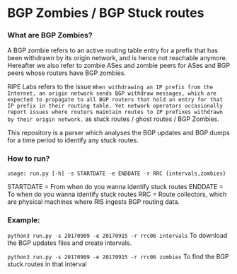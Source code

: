# BGP Zombies / BGP Stuck routes

### What are BGP Zombies?
A BGP zombie refers to an active routing table entry for a prefix that has been withdrawn by its origin network, and is hence not reachable anymore. Hereafter we also refer to zombie ASes and zombie peers for ASes and BGP peers whose routers have BGP zombies.

RIPE Labs refers to the issue `When withdrawing an IP prefix from the Internet, an origin network sends BGP withdraw messages, which are expected to propagate to all BGP routers that hold an entry for that IP prefix in their routing table. Yet network operators occasionally report issues where routers maintain routes to IP prefixes withdrawn by their origin network.` as stuck routes / ghost routes / BGP Zombies. 

This repository is a parser which analyses the BGP updates and BGP dumps for a time period to identify any stuck routes. 

### How to run?

`usage: run.py [-h] -s STARTDATE -e ENDDATE -r RRC {intervals,zombies}`

STARTDATE = From when do you wanna identify stuck routes
ENDDATE = To when do you wanna identify stuck routes
RRC = Route collectors, which are physical machines where RIS ingests BGP routing data.

### Example:  

`python3 run.py -s 20170909 -e 20170915 -r rrc06 intervals`
To download the BGP updates files and create intervals. 

`python3 run.py -s 20170909 -e 20170915 -r rrc06 zombies`
To find the BGP stuck routes in that interval
